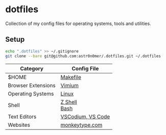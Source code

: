 # dotfiles

Collection of my config files for operating systems, tools and utilities.

## Setup

```bash
echo ".dotfiles" >> ~/.gitignore
git clone --bare git@github.com:astr0n0mer/.dotfiles.git ~/.dotfiles
```

| Category           | Config File                                                                  |
| ------------------ | ---------------------------------------------------------------------------- |
| $HOME              | [Makefile](./Makefile)                                                       |
| Browser Extensions | [Vimium](./.config/vimium/vimium-options.json)                               |
| Operating Systems  | [Linux](./.config/miscellaneous/linux/)                                      |
| Shell              | [Z Shell](./.zshrc) <br/> [Bash](./.bashrc)                                  |
| Text Editors       | [VSCodium, VS Code](./Library/Application%20Support/VSCodium/User/README.md) |
| Websites           | [monkeytype.com](./.config/monkeytype/settings.json)                         |
